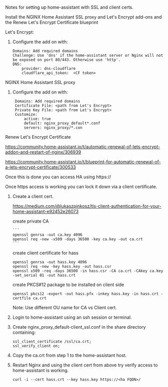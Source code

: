 Notes for setting up home-assistant with SSL and client certs.

Install the NGINX Home Assistant SSL proxy and Let's Encrypt add-ons and the Renew Let's Encrypt Certificate blueprint

Let's Encrypt:

1) Configure the add on with:

    ```
    Domains: Add required domains
    Challenge: Use 'dns' if the home-assistant server or Nginx will not be exposed on port 80/443. Otherwise use 'http'.
    DNS:
        provider: dns-cloudflare
        cloudflare_api_token:  <CF token>
    ```

NGINX Home Assistant SSL proxy

1) Configure the add on with:
   ```
    Domains: Add required domains
    Certificate File: <path from Let's Encrypt>
    Private Key File: <path from Let's Encrypt>
    Customize:
        active: true
        default: nginx_proxy_default*.conf
        servers: nginx_proxy/*.con

Renew Let's Encrypt Certificate

https://community.home-assistant.io/t/automatic-renewal-of-lets-encrypt-addon-and-restart-of-nginx/306939

https://community.home-assistant.io/t/blueprint-for-automatic-renewal-of-a-lets-encrypt-certificate/300533


Once this is done you can access HA using https://<domain>

Once https access is working you can lock it down via a client certificate. 

1) Create a client cert.

   https://medium.com/@lukaszpinkosz/tls-client-authentication-for-your-home-assistant-e92452e26073

   create private CA

       ```
       openssl genrsa -out ca.key 4096
       openssl req -new -x509 -days 36500 -key ca.key -out ca.crt
       ```
   create client certificate for hass

      ```
      openssl genrsa -out hass.key 4096
      openssl req -new -key hass.key -out hass.csr
      openssl x509 -req -days 36500 -in hass.csr -CA ca.crt -CAkey ca.key -set_serial 01 -out hass.crt
      ```

   create PKCS#12 package to be installed on client side

      ```
      openssl pkcs12 -export -out hass.pfx -inkey hass.key -in hass.crt -certfile ca.crt
      ```

    Note: Use different OU name for CA vs Client cert.

2) Login to home-assistant using an ssh session or terminal.
   
3) Create nginx_proxy_default-client_ssl.conf in the share directory containing:

    ```
    ssl_client_certificate /ssl/ca.crt;
    ssl_verify_client on;
    ```

4) Copy the ca.crt from step 1 to the home-assistant host.
   
5) Restart Nginx and using the client cert from above try verify access to home-assistant is working.

    ```
    curl -i --cert hass.crt --key hass.key https://<ha FQDN>/
    ```